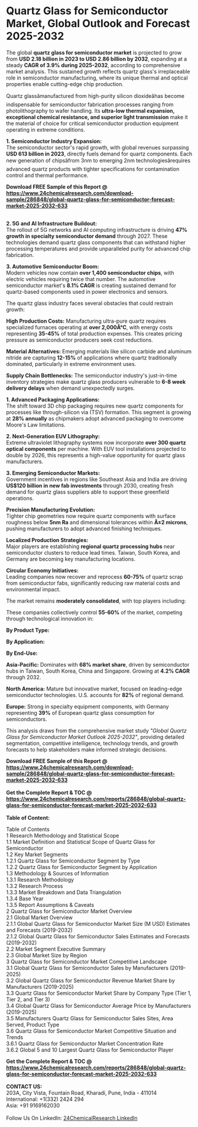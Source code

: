 <h1>Quartz Glass for Semiconductor Market, Global Outlook and Forecast 2025-2032</h1><p>The global <strong>quartz glass for semiconductor market</strong> is projected to grow from <strong>USD 2.18 billion in 2023 to USD 2.86 billion by 2032</strong>, expanding at a steady <strong>CAGR of 3.9% during 2025-2032</strong>, according to comprehensive market analysis. This sustained growth reflects quartz glass's irreplaceable role in semiconductor manufacturing, where its unique thermal and optical properties enable cutting-edge chip production.</p><p>Quartz glassâmanufactured from high-purity silicon dioxideâhas become indispensable for semiconductor fabrication processes ranging from photolithography to wafer handling. Its <strong>ultra-low thermal expansion, exceptional chemical resistance, and superior light transmission</strong> make it the material of choice for critical semiconductor production equipment operating in extreme conditions.</p><p><strong>1. Semiconductor Industry Expansion:</strong><br>
The semiconductor sector's rapid growth, with global revenues surpassing <strong>USD 613 billion in 2023</strong>, directly fuels demand for quartz components. Each new generation of chipsâfrom 3nm to emerging 2nm technologiesârequires advanced quartz products with tighter specifications for contamination control and thermal performance.</p><div><b>Download FREE Sample of this Report @ 
            <a href="https://www.24chemicalresearch.com/download-sample/286848/global-quartz-glass-for-semiconductor-forecast-market-2025-2032-633">
            https://www.24chemicalresearch.com/download-sample/286848/global-quartz-glass-for-semiconductor-forecast-market-2025-2032-633</a></b></div><br><p><strong>2. 5G and AI Infrastructure Buildout:</strong><br>
The rollout of 5G networks and AI computing infrastructure is driving <strong>47% growth in specialty semiconductor demand</strong> through 2027. These technologies demand quartz glass components that can withstand higher processing temperatures and provide unparalleled purity for advanced chip fabrication.</p><p><strong>3. Automotive Semiconductor Boom:</strong><br>
Modern vehicles now contain <strong>over 1,400 semiconductor chips</strong>, with electric vehicles requiring twice that number. The automotive semiconductor market's <strong>8.1% CAGR</strong> is creating sustained demand for quartz-based components used in power electronics and sensors.</p><p>The quartz glass industry faces several obstacles that could restrain growth:</p><p><strong>High Production Costs:</strong> Manufacturing ultra-pure quartz requires specialized furnaces operating at <strong>over 2,000Â°C</strong>, with energy costs representing <strong>35-45%</strong> of total production expenses. This creates pricing pressure as semiconductor producers seek cost reductions.</p><p><strong>Material Alternatives:</strong> Emerging materials like silicon carbide and aluminum nitride are capturing <strong>12-15%</strong> of applications where quartz traditionally dominated, particularly in extreme environment uses.</p><p><strong>Supply Chain Bottlenecks:</strong> The semiconductor industry's just-in-time inventory strategies make quartz glass producers vulnerable to <strong>6-8 week delivery delays</strong> when demand unexpectedly surges.</p><p><strong>1. Advanced Packaging Applications:</strong><br>
The shift toward 3D chip packaging requires new quartz components for processes like through-silicon via (TSV) formation. This segment is growing at <strong>28% annually</strong> as chipmakers adopt advanced packaging to overcome Moore's Law limitations.</p><p><strong>2. Next-Generation EUV Lithography:</strong><br>
Extreme ultraviolet lithography systems now incorporate <strong>over 300 quartz optical components</strong> per machine. With EUV tool installations projected to double by 2026, this represents a high-value opportunity for quartz glass manufacturers.</p><p><strong>3. Emerging Semiconductor Markets:</strong><br>
Government incentives in regions like Southeast Asia and India are driving <strong>US$120 billion in new fab investments</strong> through 2030, creating fresh demand for quartz glass suppliers able to support these greenfield operations.</p><p><strong>Precision Manufacturing Evolution:</strong><br>
	Tighter chip geometries now require quartz components with surface roughness below <strong>5nm Ra</strong> and dimensional tolerances within <strong>Â±2 microns</strong>, pushing manufacturers to adopt advanced finishing techniques.</p><p><strong>Localized Production Strategies:</strong><br>
	Major players are establishing <strong>regional quartz processing hubs</strong> near semiconductor clusters to reduce lead times. Taiwan, South Korea, and Germany are becoming key manufacturing locations.</p><p><strong>Circular Economy Initiatives:</strong><br>
	Leading companies now recover and reprocess <strong>60-75%</strong> of quartz scrap from semiconductor fabs, significantly reducing raw material costs and environmental impact.</p><p>The market remains <strong>moderately consolidated</strong>, with top players including:</p><p>These companies collectively control <strong>55-60%</strong> of the market, competing through technological innovation in:</p><p><strong>By Product Type:</strong></p><p><strong>By Application:</strong></p><p><strong>By End-Use:</strong></p><p><strong>Asia-Pacific:</strong> Dominates with <strong>68% market share</strong>, driven by semiconductor hubs in Taiwan, South Korea, China and Singapore. Growing at <strong>4.2% CAGR</strong> through 2032.</p><p><strong>North America:</strong> Mature but innovative market, focused on leading-edge semiconductor technologies. U.S. accounts for <strong>82%</strong> of regional demand.</p><p><strong>Europe:</strong> Strong in specialty equipment components, with Germany representing <strong>39%</strong> of European quartz glass consumption for semiconductors.</p><p>This analysis draws from the comprehensive market study <em>"Global Quartz Glass for Semiconductor Market Outlook 2025-2032"</em>, providing detailed segmentation, competitive intelligence, technology trends, and growth forecasts to help stakeholders make informed strategic decisions.</p><div><b>Download FREE Sample of this Report @ 
            <a href="https://www.24chemicalresearch.com/download-sample/286848/global-quartz-glass-for-semiconductor-forecast-market-2025-2032-633">
            https://www.24chemicalresearch.com/download-sample/286848/global-quartz-glass-for-semiconductor-forecast-market-2025-2032-633</a></b></div><br><div><b>Get the Complete Report & TOC @ 
            <a href="https://www.24chemicalresearch.com/reports/286848/global-quartz-glass-for-semiconductor-forecast-market-2025-2032-633">
            https://www.24chemicalresearch.com/reports/286848/global-quartz-glass-for-semiconductor-forecast-market-2025-2032-633</a></b></div><br>
            <b>Table of Content:</b><p>Table of Contents<br />
1 Research Methodology and Statistical Scope<br />
1.1 Market Definition and Statistical Scope of Quartz Glass for Semiconductor<br />
1.2 Key Market Segments<br />
1.2.1 Quartz Glass for Semiconductor Segment by Type<br />
1.2.2 Quartz Glass for Semiconductor Segment by Application<br />
1.3 Methodology & Sources of Information<br />
1.3.1 Research Methodology<br />
1.3.2 Research Process<br />
1.3.3 Market Breakdown and Data Triangulation<br />
1.3.4 Base Year<br />
1.3.5 Report Assumptions & Caveats<br />
2 Quartz Glass for Semiconductor Market Overview<br />
2.1 Global Market Overview<br />
2.1.1 Global Quartz Glass for Semiconductor Market Size (M USD) Estimates and Forecasts (2019-2032)<br />
2.1.2 Global Quartz Glass for Semiconductor Sales Estimates and Forecasts (2019-2032)<br />
2.2 Market Segment Executive Summary<br />
2.3 Global Market Size by Region<br />
3 Quartz Glass for Semiconductor Market Competitive Landscape<br />
3.1 Global Quartz Glass for Semiconductor Sales by Manufacturers (2019-2025)<br />
3.2 Global Quartz Glass for Semiconductor Revenue Market Share by Manufacturers (2019-2025)<br />
3.3 Quartz Glass for Semiconductor Market Share by Company Type (Tier 1, Tier 2, and Tier 3)<br />
3.4 Global Quartz Glass for Semiconductor Average Price by Manufacturers (2019-2025)<br />
3.5 Manufacturers Quartz Glass for Semiconductor Sales Sites, Area Served, Product Type<br />
3.6 Quartz Glass for Semiconductor Market Competitive Situation and Trends<br />
3.6.1 Quartz Glass for Semiconductor Market Concentration Rate<br />
3.6.2 Global 5 and 10 Largest Quartz Glass for Semiconductor Player</p><div><b>Get the Complete Report & TOC @ 
            <a href="https://www.24chemicalresearch.com/reports/286848/global-quartz-glass-for-semiconductor-forecast-market-2025-2032-633">
            https://www.24chemicalresearch.com/reports/286848/global-quartz-glass-for-semiconductor-forecast-market-2025-2032-633</a></b></div><br><b>CONTACT US:</b><br>
            203A, City Vista, Fountain Road, Kharadi, Pune, India - 411014<br>
            International: +1(332) 2424 294<br>
            Asia: +91 9169162030 <br><br>
            Follow Us On LinkedIn: <a href="https://www.linkedin.com/company/24chemicalresearch/">24ChemicalResearch LinkedIn</a>